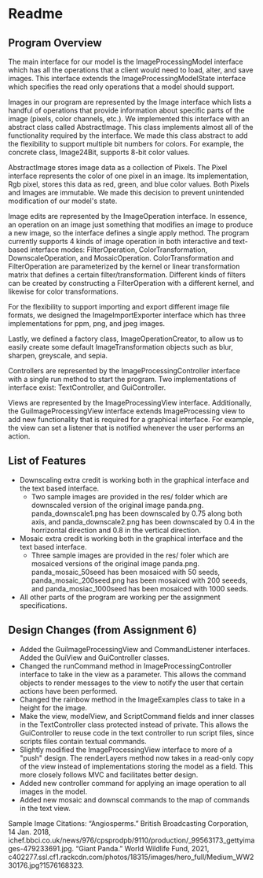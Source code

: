 # Readme

## Program Overview

The main interface for our model is the ImageProcessingModel interface which has all the operations that a client would need to load, alter, and save images. This interface extends the ImageProcessingModelState interface which specifies the read only operations that a model should support. 

Images in our program are represented by the Image interface which lists a handful of operations that provide information about specific parts of the image (pixels, color channels, etc.). We implemented this interface with an abstract class called AbstractImage. This class implements almost all of the functionality required by the interface. We made this class abstract to add the flexibility to support multiple bit numbers for colors. For example, the concrete class, Image24Bit, supports 8-bit color values.

AbstractImage stores image data as a collection of Pixels. The Pixel interface represents the color of one pixel in an image. Its implementation, Rgb pixel, stores this data as red, green, and blue color values. Both Pixels and Images are immutable. We made this decision to prevent unintended modification of our model's state.

Image edits are represented by the ImageOperation interface. In essence, an operation on an image just something that modifies an image to produce a new image, so the interface defines a single apply method. The program currently supports 4 kinds of image operation in both interactive and text-based interface modes: FilterOperation, ColorTransformation, DownscaleOperation, and MosaicOperation. ColorTransformation and FilterOperation are parameterized by the kernel or linear transformation matrix that defines a certain filter/transformation. Different kinds of filters can be created by constructing a FilterOperation with a different kernel, and likewise for color transformations.

For the flexibility to support importing and export different image file formats, we designed the ImageImportExporter interface which has three implementations for ppm, png, and jpeg images.

Lastly, we defined a factory class, ImageOperationCreator, to allow us to easily create some default ImageTransformation objects such as blur, sharpen, greyscale, and sepia.

Controllers are represented by the ImageProcessingController interface with a single run method to start the program. Two implementations of interface exist: TextController, and GuiController.

Views are represented by the ImageProcessingView interface. Additionally, the GuiImageProcessingView interface extends ImageProcessing view to add new functionality that is required for a graphical interface. For example, the view can set a listener that is notified whenever the user performs an action.

## List of Features
 - Downscaling extra credit is working both in the graphical interface and the text based interface.
   - Two sample images are provided in the res/ folder which are downscaled version of the original image panda.png. panda_downscale1.png has been downscaled by 0.75 along both axis, and panda_downscale2.png has been downscaled by 0.4 in the horrizontal direction and 0.8 in the vertical direction.
 - Mosaic extra credit is working both in the graphical interface and the text based interface.
   - Three sample images are provided in the res/ foler which are mosaiced versions of the original image panda.png. panda_mosaic_50seed has been mosaiced with 50 seeds, panda_mosaic_200seed.png has been mosaiced with 200 seeeds, and panda_mosiac_1000seed has been mosaiced with 1000 seeds.
 - All other parts of the program are working per the assignment specifications.


## Design Changes (from Assignment 6)

 - Added the GuiImageProcessingView and CommandListener interfaces. Added the GuiView and GuiController classes.
 - Changed the runCommand method in ImageProcessingController interface to take in the view as a parameter. This allows the command objects to render messages to the view to notify the user that certain actions have been performed. 
 - Changed the rainbow method in the ImageExamples class to take in a height for the image.
 - Make the view, modelView, and ScriptCommand fields and inner classes in the TextController class protected instead of private. This allows the GuiController to reuse code in the text controller to run script files, since scripts files contain textual commands.
 - Slightly modified the ImageProcessingView interface to more of a "push" design. The renderLayers method now takes in a read-only copy of the view instead of implementations storing the model as a field. This more closely follows MVC and facilitates better design.
 - Added new controller command for applying an image operation to all images in the model.
 - Added new mosaic and downscal commands to the map of commands in the text view.




Sample Image Citations:
“Angiosperms.” British Broadcasting Corporation, 14 Jan. 2018,
  ichef.bbci.co.uk/news/976/cpsprodpb/9110/production/_99563173_gettyimages-479233691.jpg.
“Giant Panda.” World Wildlife Fund, 2021,
  c402277.ssl.cf1.rackcdn.com/photos/18315/images/hero_full/Medium_WW230176.jpg?1576168323.